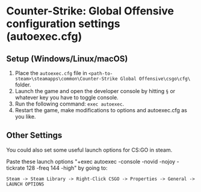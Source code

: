 # Counter-Strike: Global Offensive configuration settings (autoexec.cfg)

## Setup (Windows/Linux/macOS)

1. Place the `autoexec.cfg` file in `<path-to-steam>\steamapps\common\Counter-Strike Global Offensive\csgo\cfg\` folder.
2. Launch the game and open the developer console by hitting `§` or whatever key you have to toggle console.
3. Run the following command: `exec autoexec`.
4. Restart the game, make modifications to options and autoexec.cfg as you like.

## Other Settings

You could also set some useful launch options for CS:GO in steam.

Paste these launch options "+exec autoexec -console -novid -nojoy -tickrate 128 -freq 144 -high" by going to:

`Steam -> Steam Library -> Right-Click CSGO -> Properties -> General -> LAUNCH OPTIONS`
